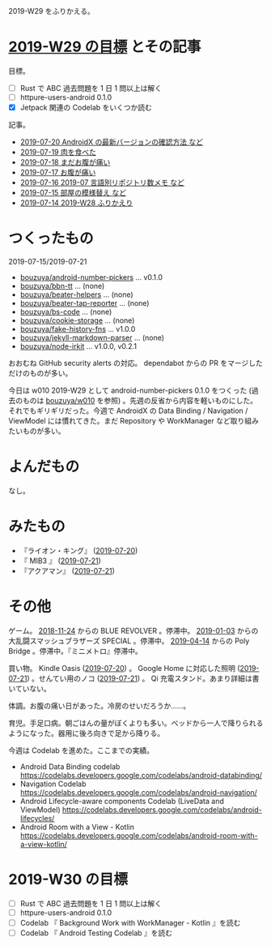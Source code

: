 2019-W29 をふりかえる。

# [2019-W29 の目標][2019-07-14] とその記事

目標。

- [ ] Rust で ABC 過去問題を 1 日 1 問以上は解く
- [ ] httpure-users-android 0.1.0
- [x] Jetpack 関連の Codelab をいくつか読む

記事。

- [2019-07-20 AndroidX の最新バージョンの確認方法 など][2019-07-20]
- [2019-07-19 肉を食べた][2019-07-19]
- [2019-07-18 まだお腹が痛い][2019-07-18]
- [2019-07-17 お腹が痛い][2019-07-17]
- [2019-07-16 2019-07 言語別リポジトリ数メモ など][2019-07-16]
- [2019-07-15 部屋の模様替え など][2019-07-15]
- [2019-07-14 2019-W28 ふりかえり][2019-07-14]

# つくったもの

2019-07-15/2019-07-21

- [bouzuya/android-number-pickers][] ... v0.1.0
- [bouzuya/bbn-tt][] ... (none)
- [bouzuya/beater-helpers][] ... (none)
- [bouzuya/beater-tap-reporter][] ... (none)
- [bouzuya/bs-code][] ... (none)
- [bouzuya/cookie-storage][] ... (none)
- [bouzuya/fake-history-fns][] ... v1.0.0
- [bouzuya/jekyll-markdown-parser][] ... (none)
- [bouzuya/node-irkit][] ... v1.0.0, v0.2.1

おおむね GitHub security alerts の対応。 dependabot からの PR をマージしただけのものが多い。

今日は w010 2019-W29 として android-number-pickers 0.1.0 をつくった (過去のものは [bouzuya/w010][] を参照) 。先週の反省から内容を軽いものにした。それでもギリギリだった。今週で AndroidX の Data Binding / Navigation / ViewModel には慣れてきた。まだ Repository や WorkManager など取り組みたいものが多い。

# よんだもの

なし。

# みたもの

- 『ライオン・キング』 ([2019-07-20][])
- 『 MIB3 』 ([2019-07-21][])
- 『アクアマン』 ([2019-07-21][])

# その他

ゲーム。 [2018-11-24][] からの BLUE REVOLVER 。停滞中。 [2019-01-03][] からの大乱闘スマッシュブラザーズ SPECIAL 。停滞中。 [2019-04-14][] からの Poly Bridge 。停滞中。『ミニメトロ』停滞中。

買い物。 Kindle Oasis ([2019-07-20][]) 。 Google Home に対応した照明 ([2019-07-21][]) 。せんてい用のノコ ([2019-07-21][]) 。 Qi 充電スタンド。あまり詳細は書いていない。

体調。お腹の痛い日があった。冷房のせいだろうか……。

育児。手足口病。朝ごはんの量がぼくよりも多い。ベッドから一人で降りられるようになった。器用に後ろ向きで足から降りる。

今週は Codelab を進めた。ここまでの実績。

- Android Data Binding codelab https://codelabs.developers.google.com/codelabs/android-databinding/
- Navigation Codelab https://codelabs.developers.google.com/codelabs/android-navigation/
- Android Lifecycle-aware components Codelab (LiveData and ViewModel) https://codelabs.developers.google.com/codelabs/android-lifecycles/
- Android Room with a View - Kotlin https://codelabs.developers.google.com/codelabs/android-room-with-a-view-kotlin/

# 2019-W30 の目標

- [ ] Rust で ABC 過去問題を 1 日 1 問以上は解く
- [ ] httpure-users-android 0.1.0
- [ ] Codelab 『 Background Work with WorkManager - Kotlin 』を読む
- [ ] Codelab 『 Android Testing Codelab 』を読む

[2018-11-24]: https://blog.bouzuya.net/2018/11/24/
[2019-01-03]: https://blog.bouzuya.net/2019/01/03/
[2019-04-14]: https://blog.bouzuya.net/2019/04/14/
[2019-07-14]: https://blog.bouzuya.net/2019/07/14/
[2019-07-15]: https://blog.bouzuya.net/2019/07/15/
[2019-07-16]: https://blog.bouzuya.net/2019/07/16/
[2019-07-17]: https://blog.bouzuya.net/2019/07/17/
[2019-07-18]: https://blog.bouzuya.net/2019/07/18/
[2019-07-19]: https://blog.bouzuya.net/2019/07/19/
[2019-07-20]: https://blog.bouzuya.net/2019/07/20/
[2019-07-21]: https://blog.bouzuya.net/2019/07/21/
[bouzuya/android-number-pickers]: https://github.com/bouzuya/android-number-pickers
[bouzuya/bbn-tt]: https://github.com/bouzuya/bbn-tt
[bouzuya/beater-helpers]: https://github.com/bouzuya/beater-helpers
[bouzuya/beater-tap-reporter]: https://github.com/bouzuya/beater-tap-reporter
[bouzuya/bs-code]: https://github.com/bouzuya/bs-code
[bouzuya/cookie-storage]: https://github.com/bouzuya/cookie-storage
[bouzuya/fake-history-fns]: https://github.com/bouzuya/fake-history-fns
[bouzuya/jekyll-markdown-parser]: https://github.com/bouzuya/jekyll-markdown-parser
[bouzuya/node-irkit]: https://github.com/bouzuya/node-irkit
[bouzuya/w010]: https://github.com/bouzuya/w010
